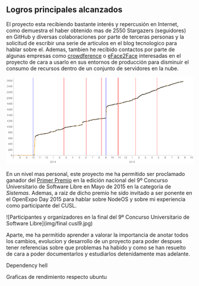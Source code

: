 ## Logros principales alcanzados

El proyecto esta recibiendo bastante interés y repercusión en Internet, como
demuestra el haber obtenido mas de 2550 Stargazers (seguidores) en GitHub y
diversas colaboraciones por parte de terceras personas y la solicitud de
escribir una serie de articulos en el blog tecnologico []() para hablar sobre el.
Ademas, tambien he recibido contactos por parte de algunas empresas como
[crowdference](https://crowdference.org) o [eFace2Face](https://eface2face.com/)
interesadas en el proyecto de cara a usarlo en sus entornos de producción para
disminuir el consumo de recursos dentro de un conjunto de servidores en la nube.

![Evolución del número de stargazers a lo largo del tiempo. Las marcas azules indican la participación en Node NockOut 2013 y la publicación del proyecto en HackerNews. Las marcas rojas indican el comienzo de mi participación en el proyecto (starring, primer comentario y primer commit), el nombramiento como lider del mismo y las presentaciones que he realizado en NodeJS Madrid y CUSL. Como se puede comprobar, el proyecto incrementa a un ritmo constante el numero de seguidores](img/stargazers.png)

En un nivel mas personal, este proyecto me ha permitido ser proclamado ganador
del [Primer Premio](http://www.concursosoftwarelibre.org/1415/node/34.html) en
la edición nacional del 9º Concurso Universitario de Software Libre en Mayo de
2015 en la categoria de *Sistemas*. Ademas, a raiz de dicho premio he sido
invitado a ser ponente en el OpenExpo Day 2015 para hablar sobre NodeOS y sobre
mi experiencia como participante del CUSL.

![Participantes y organizadores en la final del 9º Concurso Universitario de Software Libre](img/final cusl9.jpg)

Aparte, me ha permitido aprender a valorar la importancia de anotar todos los
cambios, evolucion y desarrollo de un proyecto para poder despues tener
referencias sobre que problemas ha habido y como se han resuelto de cara a poder
documentarlos y estudiarlos detenidamente mas adelante.


Dependency hell

Graficas de rendimiento respecto ubuntu
